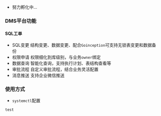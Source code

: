 - 努力孵化中...

### DMS平台功能
#### SQL工单
- SQL变更
结构变更、数据变更、配合`Goinception`可支持无锁表变更和数据备份
- 权限申请
权限细化到库级别，与业务`owner`绑定
- 数据查询
智能化查询，支持执行计划、表结构查看等
- 审批流程
自定义审批流程，结合业务灵活配置
- 消息推送
支持企业微信推送

### 使用方式
- `systemctl`配置
```
test
```